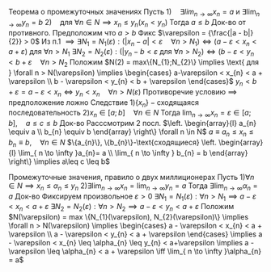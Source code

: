 Теорема о промежуточных значениях
	Пусть
		 $1) \quad \exists lim_{n \to \infty} x_n = a \text{ и } \exists \lim_{n \to \infty} y_{n} = b$
		$2) \quad \text{для } \forall n \in N \implies x_{n} \leq y_{n} (x_{n} < y_{n})$
	Тогда $a \leq b$
Док-во от противного. Предположим что $a > b$
	Фикс $\varepsilon = {\frac{|a - b|}{2}} > 0$
	Из п.1 $\implies \exists N_{1} = N_{1}(\varepsilon): (|x_{n}-a| < \varepsilon \quad \forall n>N_{1}) \iff (a-\varepsilon<x_{n}<a+\varepsilon) \text{ для } \forall n > N_{1}$
	$\exists N_{2}=N_{2}(\varepsilon): (|y_{n}-b<\varepsilon \text{ для } \forall n > N_{2}) \iff (b-\varepsilon<y_{n}<b+\varepsilon \quad \forall n > N_{2}$
	Положим $N(2) = max\{N_{1};N_{2}\} \implies \text{ для } \forall n > N(\varepsilon) \implies \begin{cases} a-\varepsilon < x_{n} < a + \varepsilon \\ b - \varepsilon < y_{n} < b + \varepsilon \end{cases}$
	$y_{n}<b+\varepsilon=a-\varepsilon<x_{n}\iff y_{n}<x_{n} \quad \forall n > N(\varepsilon)$
	Противоречие условию $\implies$ предположение ложно
Следствие
	$1) \{x_{n}\} - \text{сходящаяся последовательность}$
	$2) x_{n} \in [a;b] \quad \forall n \in N$
	Тогда $\lim_{ n \to \infty }x_{n}=\varepsilon \in [a;b], \quad a\leq c\leq b$
Док-во
	Расссмотрим 2 посл. $\left. \begin{array}{l} a_{n} \equiv a \\ b_{n} \equiv b \end{array} \right\} \forall n \in N$
		$a \equiv a_{n} \leq x_{n} \leq b_{n} \equiv b, \quad \forall n \in N$
		$\{a_{n}\}, \{b_{n}\}-\text{сходящиеся} \left. \begin{array}{l} \lim_{ n \to \infty }a_{n}= a \\ \lim_{ n \to \infty } b_{n} = b \end{array} \right\} \implies a\leq c \leq b$

Промежуточные значения, правило о двух миллиционерах
	Пусть
		$1) \forall n \in N \implies x_{n} \leq \alpha_{n}\leq y_{n}$
		$2)\exists \lim_{ n \to \infty }x_{n}=\lim_{ n \to \infty }y_{n}=a$
	Тогда
		$\exists \lim_{ n \to \infty }\alpha_{n} = a$
Док-во
	Фиксируем произвольное $\varepsilon > 0$
	$\exists N_{1} = N_{1}(\varepsilon): \forall n > N_{1} \implies a - \varepsilon < x_{n} < a + \varepsilon$
	$\exists N_{2} = N_{2}(\varepsilon): \forall n > N_{2} \implies a - \varepsilon < y_{n} < a + \varepsilon$
	Положим $N(\varepsilon) = max \{N_{1}(\varepsilon), N_{2}(\varepsilon)\} \implies \forall n > N(\varepsilon) \implies \begin{cases} a - \varepsilon < x_{n} < a + \varepsilon \\ a - \varepsilon < y_{n} < a + \varepsilon \end{cases} \implies a - \varepsilon < x_{n} \leq \alpha_{n} \leq y_{n} < a+\varepsilon \implies a - \varepsilon \leq \alpha_{n} < a + \varepsilon \iff \lim_{ n \to \infty }\alpha_{n} = a$
	
	